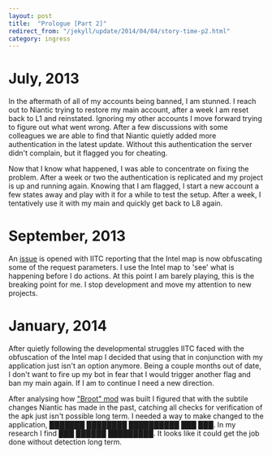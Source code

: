 ```yaml
---
layout: post
title:  "Prologue [Part 2]"
redirect_from: "/jekyll/update/2014/04/04/story-time-p2.html"
category: ingress
---
```


July, 2013
===

In the aftermath of all of my accounts being banned, I am stunned. I reach out to Niantic trying to restore my main account, after a week I am reset back to L1 and reinstated. Ignoring my other accounts I move forward trying to figure out what went wrong. After a few discussions with some colleagues we are able to find that Niantic quietly added more authentication in the latest update. Without this authentication the server didn't complain, but it flagged you for cheating.

Now that I know what happened, I was able to concentrate on fixing the problem. After a week or two the authentication is replicated and my project is up and running again. Knowing that I am flagged, I start a new account a few states away and play with it for a while to test the setup. After a week, I tentatively use it with my main and quickly get back to L8 again.

September, 2013
==

An [issue](https://github.com/jonatkins/ingress-intel-total-conversion/issues/518) is opened with IITC reporting that the Intel map is now obfuscating some of the request parameters. I use the Intel map to 'see' what is happening before I do actions. At this point I am barely playing, this is the breaking point for me. I stop development and move my attention to new projects.

January, 2014
==

After quietly following the developmental struggles IITC faced with the obfuscation of the Intel map I decided that using that in conjunction with my application just isn't an option anymore. Being a couple months out of date, I don't want to fire up my bot in fear that I would trigger another flag and ban my main again. If I am to continue I need a new direction.

After analysing how ["Broot" mod](http://ingress-apk-mod.o4kapuk.info/) was built I figured that with the subtile changes Niantic has made in the past, catching all checks for verification of the apk just isn't possible long term. I needed a way to make changed to the application, &#9608;&#9608;&#9608;&#9608;&#9608;&#9608;&#9608; &#9608;&#9608;&#9608;&#9608;&#9608;&#9608;&#9608;&#9608; &#9608;&#9608;&#9608;&#9608;&#9608;&#9608;&#9608;&#9608;&#9608;&#9608; &#9608;&#9608;&#9608; &#9608;&#9608;&#9608;. In my research I find &#9608;&#9608;&#9608; &#9608;&#9608;&#9608;&#9608;&#9608;&#9608; &#9608;&#9608;&#9608;&#9608;&#9608;&#9608;&#9608;&#9608;&#9608;. It looks like it could get the job done without detection long term.
